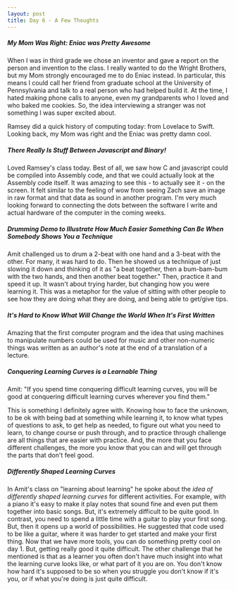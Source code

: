 ```yaml
---
layout: post
title: Day 6 - A Few Thoughts
---
```


##### My Mom Was Right: Eniac was Pretty Awesome

When I was in third grade we chose an inventor and gave a report on the person and invention to the class. I really wanted to do the Wright Brothers, but my Mom strongly encouraged me to do Eniac instead. In particular, this means I could call her friend from graduate school at the University of Pennsylvania and talk to a real person who had helped build it. At the time, I hated making phone calls to anyone, even my grandparents who I loved and who baked me cookies. So, the idea interviewing a stranger was not something I was super excited about. 

Ramsey did a quick history of computing today: from Lovelace to Swift. Looking back, my Mom was right and the Eniac was pretty damn cool. 

##### There Really Is Stuff Between Javascript and Binary!

Loved Ramsey's class today. Best of all, we saw how C and javascript could be compiled into Assembly code, and that we could actually look at the Assembly code itself. It was amazing to see this - to actually see it - on the screen. It felt similar to the feeling of wow from seeing Zach save an image in raw format and that data as sound in another program. I'm very much looking forward to connecting the dots between the software I write and actual hardware of the computer in the coming weeks. 

##### Drumming Demo to Illustrate How Much Easier Something Can Be When Somebody Shows You a Technique

Amit challenged us to drum a 2-beat with one hand and a 3-beat with the other. For many, it was hard to do. Then he showed us a technique of just slowing it down and thinking of it as "a beat together, then a bum-bam-bum with the two hands, and then another beat together." Then, practice it and speed it up. It wasn't about trying harder, but changing how you were learning it. This was a metaphor for the value of sitting with other people to see how they are doing what they are doing, and being able to get/give tips. 

##### It's Hard to Know What Will Change the World When It's First Written

Amazing that the first computer program and the idea that using machines to manipulate numbers could be used for music and other non-numeric things was written as an author's note at the end of a translation of a lecture. 

##### Conquering Learning Curves is a Learnable Thing

Amit: "If you spend time conquering difficult learning curves, you will be good at conquering difficult learning curves wherever you find them." 

This is something I definitely agree with. Knowing how to face the unknown, to be ok with being bad at something while learning it, to know what types of questions to ask, to get help as needed, to figure out what you need to learn, to change course or push through, and to practice through challenge are all things that are easier with practice. And, the more that you face different challenges, the more you know that you can and will get through the parts that don't feel good.

##### Differently Shaped Learning Curves

In Amit's class on "learning about learning" he spoke about the *idea of differently shaped learning curves* for different activities. For example, with a piano it's easy to make it play notes that sound fine and even put them together into basic songs. But, it's extremely difficult to be quite good. In contrast, you need to spend a little time with a guitar to play your first song. But, then it opens up a world of possibilities. He suggested that code used to be like a guitar, where it was harder to get started and make your first thing. Now that we have more tools, you can do something pretty cool on day 1. But, getting really good it quite difficult. The other challenge that he mentioned is that as a learner you often don't have much insight into what the learning curve looks like, or what part of it you are on. You don't know how hard it's supposed to be so when you struggle you don't know if it's you, or if what you're doing is just quite difficult.

